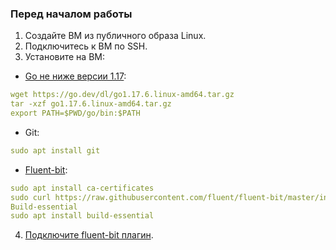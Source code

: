 ### Перед началом работы

1. Создайте ВМ из публичного образа Linux.
2. Подключитесь к ВМ по SSH.
3. Установите на ВМ:

- [Go не ниже версии 1.17](https://go.dev/doc/install):

```yaml
wget https://go.dev/dl/go1.17.6.linux-amd64.tar.gz
tar -xzf go1.17.6.linux-amd64.tar.gz
export PATH=$PWD/go/bin:$PATH
```

- Git:

```yaml
sudo apt install git
```

- [Fluent-bit](https://docs.fluentbit.io/manual/installation/linux/ubuntu):

```yaml
sudo apt install ca-certificates
sudo curl https://raw.githubusercontent.com/fluent/fluent-bit/master/install.sh | sh
Build-essential
sudo apt install build-essential
```

4. [Подключите fluent-bit плагин](/additionals/logging/start/connect-plugin).
